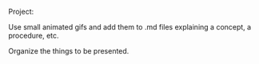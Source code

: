 Project:

Use small animated gifs and add them to .md files explaining a concept, a procedure, etc.

Organize the things to be presented.
